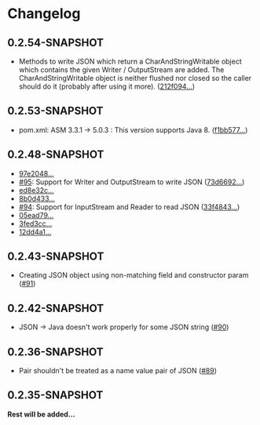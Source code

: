 Changelog
=========

0.2.54-SNAPSHOT
---------------
* Methods to write JSON which return a CharAndStringWritable object which contains the given Writer / OutputStream are added. The CharAndStringWritable object is neither flushed nor closed so the caller should do it (probably after using it more). ([212f094...](https://github.com/Kevin-Lee/json-statham/commit/212f094adfe22debc818bb590585308c71b010a1))

0.2.53-SNAPSHOT
---------------
* pom.xml: ASM 3.3.1 -> 5.0.3 : This version supports Java 8. ([f1bb577...](https://github.com/Kevin-Lee/json-statham/commit/f1bb577626dc826cde2e1594b493b7a69d0d12d0))

0.2.48-SNAPSHOT
---------------
* [97e2048...](https://github.com/Kevin-Lee/json-statham/commit/97e2048089b02f0bd02f74e080dbbfdeb7bc94a4)
* [#95](http://projects.elixirian.org/json-statham/ticket/95): Support for Writer and OutputStream to write JSON ([73d6692...](https://github.com/Kevin-Lee/json-statham/commit/73d6692fb10ca0f831720bf2a6cdee58e937d6af))
* [ed8e32c...](https://github.com/Kevin-Lee/json-statham/commit/ed8e32c6da21ad7019e29c3964aba235fdcf99bb)
* [8b0d433...](https://github.com/Kevin-Lee/json-statham/commit/8b0d433c8b72228e2a54d1a0d05f9bada470d434)
* [#94](http://projects.elixirian.org/json-statham/ticket/94): Support for InputStream and Reader to read JSON ([33f4843...](https://github.com/Kevin-Lee/json-statham/commit/33f48438d0ea17acb852be85160eae9628e272ed))
* [05ead79...](https://github.com/Kevin-Lee/json-statham/commit/05ead79168b13c8916fa45b54e291947a35c10fa)
* [3fed3cc...](https://github.com/Kevin-Lee/json-statham/commit/3fed3cc3095e4098f086e45169132f6b31a935a0)
* [12dd4a1...](https://github.com/Kevin-Lee/json-statham/commit/12dd4a1755d63405cda6e3fea67fc7fefb62ced5)


0.2.43-SNAPSHOT
---------------
* Creating JSON object using non-matching field and constructor param ([#91](http://projects.elixirian.org/json-statham/ticket/91))

0.2.42-SNAPSHOT
---------------
* JSON -> Java doesn't work properly for some JSON string ([#90](http://projects.elixirian.org/json-statham/ticket/90))

0.2.36-SNAPSHOT
---------------
* Pair shouldn't be treated as a name value pair of JSON ([#89](http://projects.elixirian.org/json-statham/ticket/89))

0.2.35-SNAPSHOT
---------------

**Rest will be added...**